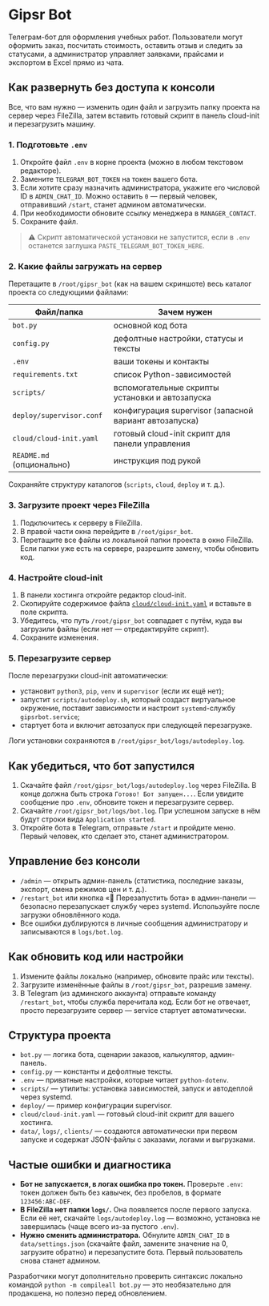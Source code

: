 # Gipsr Bot

Телеграм-бот для оформления учебных работ. Пользователи могут оформить заказ, посчитать стоимость, оставить отзыв и следить за статусами, а администратор управляет заявками, прайсами и экспортом в Excel прямо из чата.

## Как развернуть без доступа к консоли

Все, что вам нужно — изменить один файл и загрузить папку проекта на сервер через FileZilla, затем вставить готовый скрипт в панель cloud-init и перезагрузить машину.

### 1. Подготовьте `.env`

1. Откройте файл `.env` в корне проекта (можно в любом текстовом редакторе).
2. Замените `TELEGRAM_BOT_TOKEN` на токен вашего бота.
3. Если хотите сразу назначить администратора, укажите его числовой ID в `ADMIN_CHAT_ID`. Можно оставить `0` — первый человек, отправивший `/start`, станет админом автоматически.
4. При необходимости обновите ссылку менеджера в `MANAGER_CONTACT`.
5. Сохраните файл.

> ⚠️ Скрипт автоматической установки не запустится, если в `.env` останется заглушка `PASTE_TELEGRAM_BOT_TOKEN_HERE`.

### 2. Какие файлы загружать на сервер

Перетащите в `/root/gipsr_bot` (как на вашем скриншоте) весь каталог проекта со следующими файлами:

| Файл/папка | Зачем нужен |
|------------|-------------|
| `bot.py` | основной код бота |
| `config.py` | дефолтные настройки, статусы и тексты |
| `.env` | ваши токены и контакты |
| `requirements.txt` | список Python-зависимостей |
| `scripts/` | вспомогательные скрипты установки и автозапуска |
| `deploy/supervisor.conf` | конфигурация supervisor (запасной вариант автозапуска) |
| `cloud/cloud-init.yaml` | готовый cloud-init скрипт для панели управления |
| `README.md` (опционально) | инструкция под рукой |

Сохраняйте структуру каталогов (`scripts`, `cloud`, `deploy` и т. д.).

### 3. Загрузите проект через FileZilla

1. Подключитесь к серверу в FileZilla.
2. В правой части окна перейдите в `/root/gipsr_bot`.
3. Перетащите все файлы из локальной папки проекта в окно FileZilla. Если папки уже есть на сервере, разрешите замену, чтобы обновить код.

### 4. Настройте cloud-init

1. В панели хостинга откройте редактор cloud-init.
2. Скопируйте содержимое файла [`cloud/cloud-init.yaml`](cloud/cloud-init.yaml) и вставьте в поле скрипта.
3. Убедитесь, что путь `/root/gipsr_bot` совпадает с путём, куда вы загрузили файлы (если нет — отредактируйте скрипт).
4. Сохраните изменения.

### 5. Перезагрузите сервер

После перезагрузки cloud-init автоматически:

- установит `python3`, `pip`, `venv` и `supervisor` (если их ещё нет);
- запустит `scripts/autodeploy.sh`, который создаст виртуальное окружение, поставит зависимости и настроит `systemd`-службу `gipsrbot.service`;
- стартует бота и включит автозапуск при следующей перезагрузке.

Логи установки сохраняются в `/root/gipsr_bot/logs/autodeploy.log`.

## Как убедиться, что бот запустился

1. Скачайте файл `/root/gipsr_bot/logs/autodeploy.log` через FileZilla. В конце должна быть строка `Готово! Бот запущен...`. Если увидите сообщение про `.env`, обновите токен и перезагрузите сервер.
2. Скачайте `/root/gipsr_bot/logs/bot.log`. При успешном запуске в нём будут строки вида `Application started`.
3. Откройте бота в Telegram, отправьте `/start` и пройдите меню. Первый человек, кто сделает это, станет администратором.

## Управление без консоли

- `/admin` — открыть админ-панель (статистика, последние заказы, экспорт, смена режимов цен и т. д.).
- `/restart_bot` или кнопка «🔄 Перезапустить бота» в админ-панели — безопасно перезапускает службу через systemd. Используйте после загрузки обновлённого кода.
- Все ошибки дублируются в личные сообщения администратору и записываются в `logs/bot.log`.

## Как обновить код или настройки

1. Измените файлы локально (например, обновите прайс или тексты).
2. Загрузите изменённые файлы в `/root/gipsr_bot`, разрешив замену.
3. В Telegram (из админского аккаунта) отправьте команду `/restart_bot`, чтобы служба перечитала код. Если бот не отвечает, просто перезагрузите сервер — service стартует автоматически.

## Структура проекта

- `bot.py` — логика бота, сценарии заказов, калькулятор, админ-панель.
- `config.py` — константы и дефолтные тексты.
- `.env` — приватные настройки, которые читает `python-dotenv`.
- `scripts/` — утилиты: установка зависимостей, запуск и автодеплой через systemd.
- `deploy/` — пример конфигурации supervisor.
- `cloud/cloud-init.yaml` — готовый cloud-init скрипт для вашего хостинга.
- `data/`, `logs/`, `clients/` — создаются автоматически при первом запуске и содержат JSON-файлы с заказами, логами и выгрузками.

## Частые ошибки и диагностика

- **Бот не запускается, в логах ошибка про токен.** Проверьте `.env`: токен должен быть без кавычек, без пробелов, в формате `123456:ABC-DEF`.
- **В FileZilla нет папки `logs/`.** Она появляется после первого запуска. Если её нет, скачайте `logs/autodeploy.log` — возможно, установка не завершилась (чаще всего из-за пустого `.env`).
- **Нужно сменить администратора.** Обнулите `ADMIN_CHAT_ID` в `data/settings.json` (скачайте файл, замените значение на 0, загрузите обратно) и перезапустите бота. Первый пользователь снова станет админом.

Разработчики могут дополнительно проверить синтаксис локально командой `python -m compileall bot.py` — это необязательно для продакшена, но полезно перед обновлением.
